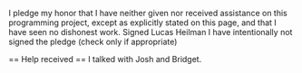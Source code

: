 I pledge my honor that I have neither given nor received assistance on this programming
project, except as explicitly stated on this page, and that I have seen no dishonest work.
Signed Lucas Heilman
I have intentionally not signed the pledge (check only if appropriate)

== Help received ==
I talked with Josh and Bridget.
